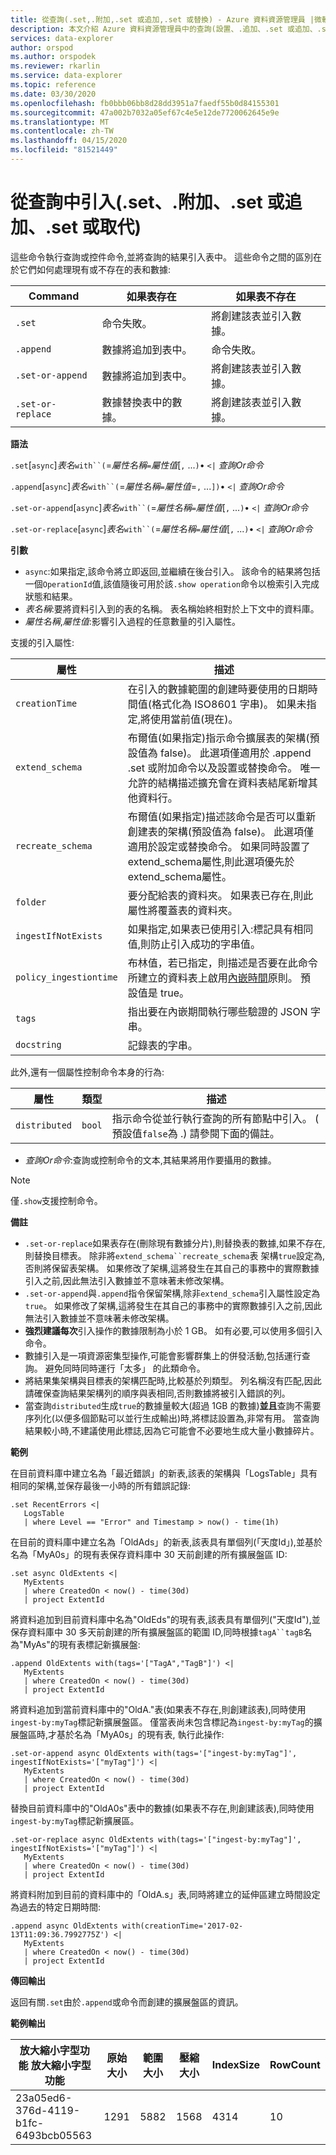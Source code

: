 ```yaml
---
title: 從查詢(.set,.附加,.set 或追加,.set 或替換) - Azure 資料資源管理員 |微軟文件
description: 本文介紹 Azure 資料資源管理員中的查詢(設置、.追加、.set 或追加、.set 或替換)中的引入。
services: data-explorer
author: orspod
ms.author: orspodek
ms.reviewer: rkarlin
ms.service: data-explorer
ms.topic: reference
ms.date: 03/30/2020
ms.openlocfilehash: fb0bbb06bb8d28dd3951a7faedf55b0d84155301
ms.sourcegitcommit: 47a002b7032a05ef67c4e5e12de7720062645e9e
ms.translationtype: MT
ms.contentlocale: zh-TW
ms.lasthandoff: 04/15/2020
ms.locfileid: "81521449"
---
```

# <a name="ingest-from-query-set-append-set-or-append-set-or-replace"></a>從查詢中引入(.set、.附加、.set 或追加、.set 或取代)

這些命令執行查詢或控件命令,並將查詢的結果引入表中。 這些命令之間的區別在於它們如何處理現有或不存在的表和數據:

|Command          |如果表存在                     |如果表不存在                    |
|-----------------|------------------------------------|------------------------------------------|
|`.set`           |命令失敗。                  |將創建該表並引入數據。|
|`.append`        |數據將追加到表中。      |命令失敗。                        |
|`.set-or-append` |數據將追加到表中。      |將創建該表並引入數據。|
|`.set-or-replace`|數據替換表中的數據。|將創建該表並引入數據。|

**語法**

`.set`[`async`]*表名*`with``(`=*屬性名稱*`=`*屬性值*[`,` ...`)`• `<|` *查詢Or命令*

`.append`[`async`]*表名*`with``(`=*屬性名稱*`=`*屬性值*=`,` ...`])`• `<|` *查詢Or命令*

`.set-or-append`[`async`]*表名*`with``(`=*屬性名稱*`=`*屬性值*[`,` ...`)`• `<|` *查詢Or命令*

`.set-or-replace`[`async`]*表名*`with``(`=*屬性名稱*`=`*屬性值*[`,` ...`)`• `<|` *查詢Or命令*

**引數**

* `async`:如果指定,該命令將立即返回,並繼續在後台引入。 該命令的結果將包括一個`OperationId`值,該值隨後可用於該`.show operation`命令以檢索引入完成狀態和結果。
* *表名稱*:要將資料引入到的表的名稱。
  表名稱始終相對於上下文中的資料庫。
* *屬性名稱*,*屬性值*:影響引入過程的任意數量的引入屬性。

 支援的引入屬性:

|屬性        |描述|
|----------------|-----------------------------------------------------------------------------------------------------------------------------|
|`creationTime`   | 在引入的數據範圍的創建時要使用的日期時間值(格式化為 ISO8601 字串)。 如果未指定,將使用當前值(現在)。|
|`extend_schema`  | 布爾值(如果指定)指示命令擴展表的架構(預設值為 false)。 此選項僅適用於 .append .set 或附加命令以及設置或替換命令。 唯一允許的結構描述擴充會在資料表結尾新增其他資料行。|
|`recreate_schema`  | 布爾值(如果指定)描述該命令是否可以重新創建表的架構(預設值為 false)。 此選項僅適用於設定或替換命令。 如果同時設置了extend_schema屬性,則此選項優先於extend_schema屬性。|
|`folder`         | 要分配給表的資料夾。 如果表已存在,則此屬性將覆蓋表的資料夾。|
|`ingestIfNotExists`   | 如果指定,如果表已使用引入:標記具有相同值,則防止引入成功的字串值。|
|`policy_ingestiontime`   | 布林值，若已指定，則描述是否要在此命令所建立的資料表上啟用[內嵌時間](../../management/ingestiontime-policy.md)原則。 預設值是 true。|
|`tags`   | 指出要在內嵌期間執行哪些驗證的 JSON 字串。|
|`docstring`   | 記錄表的字串。|

  此外,還有一個屬性控制命令本身的行為:

|屬性        |類型    |描述|
|----------------|--------|-----------------------------------------------------------------------------------------------------------------------------|
|`distributed`   |`bool`  |指示命令從並行執行查詢的所有節點中引入。 ( 預設值`false`為 .) 請參閱下面的備註。|

* *查詢Or命令*:查詢或控制命令的文本,其結果將用作要攝用的數據。

> [!NOTE]
> 僅`.show`支援控制命令。

**備註**

* `.set-or-replace`如果表存在(刪除現有數據分片),則替換表的數據,如果不存在,則替換目標表。
  除非將`extend_schema``recreate_schema`表 架構`true`設定為, 否則將保留表架構。 如果修改了架構,這將發生在其自己的事務中的實際數據引入之前,因此無法引入數據並不意味著未修改架構。
* `.set-or-append`與`.append`指令保留架構,除非`extend_schema`引入屬性設定為`true`。 如果修改了架構,這將發生在其自己的事務中的實際數據引入之前,因此無法引入數據並不意味著未修改架構。
* **強烈建議每次**引入操作的數據限制為小於 1 GB。 如有必要,可以使用多個引入命令。
* 數據引入是一項資源密集型操作,可能會影響群集上的併發活動,包括運行查詢。 避免同時同時運行「太多」 的此類命令。
* 將結果集架構與目標表的架構匹配時,比較基於列類型。 列名稱沒有匹配,因此請確保查詢結果架構列的順序與表相同,否則數據將被引入錯誤的列。
* 當查詢`distributed`生成`true`的數據量較大(超過 1GB 的數據)**並且**查詢不需要序列化(以便多個節點可以並行生成輸出)時,將標誌設置為,非常有用。
  當查詢結果較小時,不建議使用此標誌,因為它可能會不必要地生成大量小數據碎片。

**範例** 

在目前資料庫中建立名為「最近錯誤」的新表,該表的架構與「LogsTable」具有相同的架構,並保存最後一小時的所有錯誤記錄:

```kusto
.set RecentErrors <|
   LogsTable
   | where Level == "Error" and Timestamp > now() - time(1h)
```

在目前的資料庫中建立名為「OldAds」的新表,該表具有單個列(「天度Id」),並基於名為「MyA0s」的現有表保存資料庫中 30 天前創建的所有擴展盤區 ID:

```kusto
.set async OldExtents <| 
   MyExtents 
   | where CreatedOn < now() - time(30d) 
   | project ExtentId     
```

將資料追加到目前資料庫中名為"OldEds"的現有表,該表具有單個列("天度Id"),並保存資料庫中 30 多天前創建的所有擴展盤區的範圍 ID,同時根據`tagA``tagB`名為"MyAs"的現有表標記新擴展盤:

```kusto
.append OldExtents with(tags='["TagA","TagB"]') <| 
   MyExtents 
   | where CreatedOn < now() - time(30d) 
   | project ExtentId     
```
 
將資料追加到當前資料庫中的"OldA."表(如果表不存在,則創建該表),同時使用`ingest-by:myTag`標記新擴展盤區。 僅當表尚未包含標記為`ingest-by:myTag`的擴展盤區時,才基於名為「MyA0s」的現有表, 執行此操作:

```kusto
.set-or-append async OldExtents with(tags='["ingest-by:myTag"]', ingestIfNotExists='["myTag"]') <| 
   MyExtents 
   | where CreatedOn < now() - time(30d) 
   | project ExtentId     
```

替換目前資料庫中的"OldA0s"表中的數據(如果表不存在,則創建該表),同時使用`ingest-by:myTag`標記新擴展區。

```kusto
.set-or-replace async OldExtents with(tags='["ingest-by:myTag"]', ingestIfNotExists='["myTag"]') <| 
   MyExtents 
   | where CreatedOn < now() - time(30d) 
   | project ExtentId     
```

將資料附加到目前的資料庫中的「OldA.s」表,同時將建立的延伸區建立時間設定為過去的特定日期時間:

```kusto
.append async OldExtents with(creationTime='2017-02-13T11:09:36.7992775Z') <| 
   MyExtents 
   | where CreatedOn < now() - time(30d) 
   | project ExtentId     
```

**傳回輸出**
 
返回有關`.set`由於`.append`或命令而創建的擴展盤區的資訊。

**範例輸出**

|放大縮小字型功能 放大縮小字型功能 |原始大小 |範圍大小 |壓縮大小 |IndexSize |RowCount | 
|--|--|--|--|--|--|
|23a05ed6-376d-4119-b1fc-6493bcb05563 |1291 |5882 |1568 |4314 |10 |